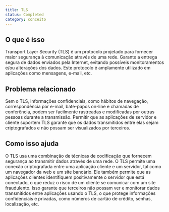 ```yaml
---
title: TLS
status: Completed
category: conceito
---
```


## O que é isso

Transport Layer Security (TLS) é um protocolo projetado para fornecer maior segurança à comunicação através de uma rede. Garante a entrega segura de dados enviados pela Internet, evitando possíveis monitoramentos e/ou alterações dos dados. Este protocolo é amplamente utilizado em aplicações como mensagens, e-mail, etc.


## Problema relacionado 

Sem o TLS, informações confidenciais, como hábitos de navegação, correspondência por e-mail, bate-papos on-line e chamadas de conferência, podem ser facilmente rastreadas e modificadas por outras pessoas durante a transmissão. Permitir que as aplicações de servidor e cliente suportem TLS garante que os dados transmitidos entre elas sejam criptografados e não possam ser visualizados por terceiros.


## Como isso ajuda

O TLS usa uma combinação de técnicas de codificação que fornecem segurança ao transmitir dados através de uma rede. O TLS permite uma conexão criptografada entre uma aplicação cliente e um servidor, tal como um navegador da web e um site bancário. Ele também permite que as aplicações clientes identifiquem positivamente o servidor que está conectado, o que reduz o risco de um cliente se comunicar com um site fraudulento. Isso garante que terceiros não possam ver e monitorar dados transmitidos entre aplicações usando o TLS, o que protege informações confidenciais e privadas, como números de cartão de crédito, senhas, localização, etc.

